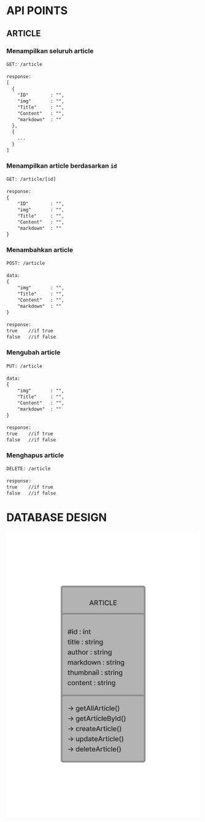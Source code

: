 # API POINTS



## ARTICLE
### Menampilkan seluruh article
```
GET: /article

response:
[
  {
    "ID"        : "",
    "img"       : "",
    "Title"     : "",
    "Content"   : "",
    "markdown"  : ""
  },
  {
    ...
  }
]
```
### Menampilkan article berdasarkan ```id```
```
GET: /article/[id]

response:
{
    "ID"        : "",
    "img"       : "",
    "Title"     : "",
    "Content"   : "",
    "markdown"  : ""
}
```
### Menambahkan article
```
POST: /article

data:
{
    "img"       : "",
    "Title"     : "",
    "Content"   : "",
    "markdown"  : ""
}

response:
true    //if true
false   //if false
```
### Mengubah article
```
PUT: /article

data:
{
    "img"       : "",
    "Title"     : "",
    "Content"   : "",
    "markdown"  : ""
}

response:
true    //if true
false   //if false
```
### Menghapus article
```
DELETE: /article

response:
true    //if true
false   //if false
```

# DATABASE DESIGN
![Design Database](https://raw.githubusercontent.com/jordanbramada/JordanTekweb2022/main/img/dbdesign.png)

